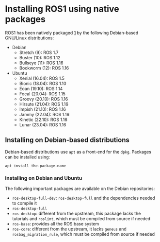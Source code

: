 # Installing ROS1 using native packages

ROS1 has been natively packaged [1][1] by the following Debian-based GNU/Linux
distributions:

- Debian
    - Stretch (9): ROS 1.7
    - Buster (10): ROS 1.12
    - Bullseye (11): ROS 1.16
    - Bookworm (12): ROS 1.16
- Ubuntu
    - Xenial (16.04): ROS 1.5
    - Bionic (18.04): ROS 1.10
    - Eoan (19.10): ROS 1.14
    - Focal (20.04): ROS 1.15
    - Groovy (20.10): ROS 1.16
    - Hirsute (21.04): ROS 1.16
    - Impish (21.10): ROS 1.16
    - Jammy (22.04): ROS 1.16
    - Kinetic (22.10): ROS 1.16
    - Lunar (23.04): ROS 1.16

[1]: https://qa.debian.org/madison.php?package=ros-desktop-full&table=all&a=&c=&s=#

## Installing on Debian-based distributions

Debian-based distributions use `apt` as a front-end for the `dpkg`. Packages
can be installed using:

```
apt install the-package-name
```

### Installing on Debian and Ubuntu

The following important packages are available on the Debian repositories:

- `ros-desktop-full-dev`: `ros-desktop-full` and the dependencies needed to
compile it
- `ros-desktop-full`
- `ros-desktop`: different from the upstream, this package lacks the tutorials
and `roslint`, which must be compiled from source if needed
- `ros-base`: provides all the ROS base system
- `ros-core`: different from the upstream, it lacks `geneus` and
`rosbag_migration_rule`, which must be compiled from source if needed